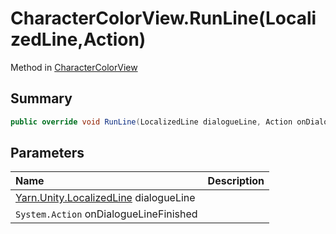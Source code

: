 # CharacterColorView.RunLine(LocalizedLine,Action)

Method in [CharacterColorView](/docs/api/csharp/yarn.unity.charactercolorview.md)

## Summary



```csharp
public override void RunLine(LocalizedLine dialogueLine, Action onDialogueLineFinished)
```

## Parameters

|Name|Description|
|:---|:---|
|[Yarn.Unity.LocalizedLine](/docs/api/csharp/yarn.unity.localizedline.md) dialogueLine||
|`System.Action` onDialogueLineFinished||


